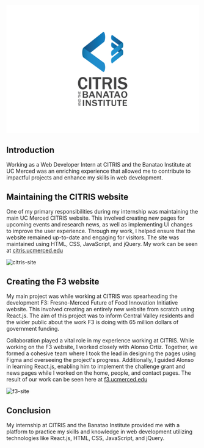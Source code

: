 ![Banner](/images/citris.webp)
## Introduction

Working as a Web Developer Intern at CITRIS and the Banatao Institute at UC Merced was an enriching experience that allowed me to contribute to impactful projects and enhance my skills in web development.

## Maintaining the CITRIS website

One of my primary responsibilities during my internship was maintaining the main UC Merced CITRIS website. This involved creating new pages for upcoming events and research news, as well as implementing UI changes to improve the user experience. Through my work, I helped ensure that the website remained up-to-date and engaging for visitors. The site was maintained using HTML, CSS, JavaScript, and jQuery. My work can be seen at [citris.ucmerced.edu](https://citris.ucmerced.edu/)

![citris-site](/images/citris-site.png)

## Creating the F3 website

My main project was while working at CITRIS was spearheading the development F3: Fresno-Merced Future of Food Innovation Initiative website. This involved creating an entirely new website from scratch using React.js. The aim of this project was to inform Central Valley residents and the wider public about the work F3 is doing with 65 million dollars of government funding.

Collaboration played a vital role in my experience working at CITRIS. While working on the F3 website, I worked closely with Alonso Ortiz. Together, we formed a cohesive team where I took the lead in designing the pages using Figma and overseeing the project's progress. Additionally, I guided Alonso in learning React.js, enabling him to implement the challenge grant and news pages while I worked on the home, people, and contact pages. The result of our work can be seen here at [f3.ucmerced.edu](https://f3.ucmerced.edu/)

![f3-site](/images/f3-site.png)

## Conclusion

My internship at CITRIS and the Banatao Institute provided me with a platform to practice my skills and knowledge in web development utilizing technologies like React.js, HTML, CSS, JavaScript, and jQuery.